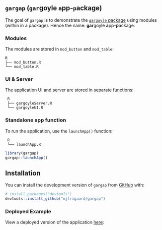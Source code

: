 ## `gargap` (`gar`goyle `a`pp-`p`ackage)

The goal of `gargap` is to demonstrate the [`gargoyle`
package](https://github.com/ColinFay/gargoyle) using modules (within in
a package). Hence the name: **gar**goyle **a**pp-**p**ackage.

### Modules

The modules are stored in `mod_button` and `mod_table`:

```
R
├── mod_button.R
└── mod_table.R
```

### UI & Server

The application UI and server are stored in separate functions:

```
 R
 ├── gargoyleServer.R
 └── gargoyleUI.R
```

### Standalone app function

To run the application, use the `launchApp()` function:

```
 R
 └── launchApp.R
```

``` r
library(gargap)
gargap::launchApp()
```

## Installation

You can install the development version of `gargap` from
[GitHub](https://github.com/) with:

``` r
# install.packages("devtools")
devtools::install_github("mjfrigaard/gargap")
```

### Deployed Example

View a deployed version of the application
[here](https://mjfrigaard.shinyapps.io/gargap/):
